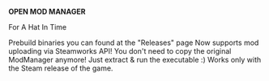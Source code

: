 **OPEN MOD MANAGER**

For A Hat In Time

Prebuild binaries you can found at the "Releases" page
Now supports mod uploading via Steamworks API!
You don't need to copy the original ModManager anymore! Just extract & run the executable :)
Works only with the Steam release of the game.
